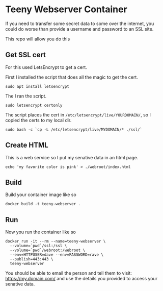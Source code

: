 Teeny Webserver Container
=========================

If you need to transfer some secret data to some over the internet, you could do worse than provide
a username and password to an SSL site.

This repo will allow you do this

Get SSL cert
------------

For this used LetsEncrypt to get a cert.


First I installed the script that does all the magic to get the cert.

    sudo apt install letsencrypt

The I ran the script.

    sudo letsencrypt certonly

The script places the cert in `/etc/letsencrypt/live/YOURDOMAIN/`, so I
copied the certs to my local dir.

    sudo bash -c `cp -L /etc/letsencrypt/live/MYDOMAIN/* ./ssl/`

Create HTML
-----------

This is a web service so I put my senative data in an html page.

    echo 'my favorite color is pink' > ./webroot/index.html

Build
-----

Build your container image like so

    docker build -t teeny-webserver . 

Run
---

Now you run the container like so

    docker run -it --rm --name=teeny-webserver \
      --volume=`pwd`/ssl:/ssl \
      --volume=`pwd`/webroot:/webroot \
      --env=HTTPUSER=dave --env=PASSWORD=rave \
      --publish=443:443 \
      teeny-webserver

You should be able to email the person and tell them to visit: https://my.domain.com/
and use the details you provided to access your senative data.

